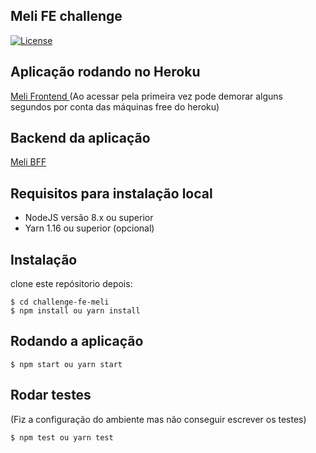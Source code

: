 ## Meli FE challenge

[![License](https://img.shields.io/badge/licence-MIT-blue.svg)](LICENSE)

## Aplicação rodando no Heroku

[Meli Frontend ](https://challenge-fe-meli.herokuapp.com)
(Ao acessar pela primeira vez pode demorar alguns segundos por conta das máquinas free do heroku)

## Backend da aplicação

[Meli BFF ](https://github.com/leonardosal/challenge-be-meli)

## Requisitos para instalação local

- NodeJS versão 8.x ou superior
- Yarn 1.16 ou superior (opcional)

## Instalação

clone este repósitorio depois:

```
$ cd challenge-fe-meli
$ npm install ou yarn install
```

## Rodando a aplicação

```
$ npm start ou yarn start
```

## Rodar testes

(Fiz a configuração do ambiente mas não conseguir escrever os testes)

```
$ npm test ou yarn test
```
